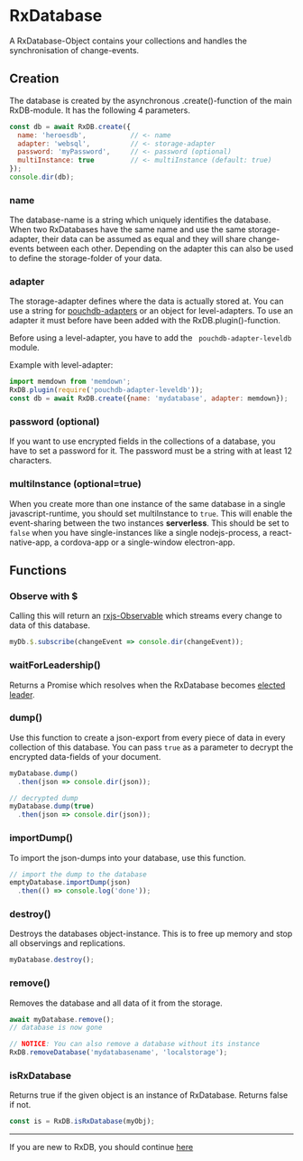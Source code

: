# RxDatabase

A RxDatabase-Object contains your collections and handles the synchronisation of change-events.

## Creation

The database is created by the asynchronous .create()-function of the main RxDB-module. It has the following 4 parameters.

```javascript
const db = await RxDB.create({
  name: 'heroesdb',           // <- name
  adapter: 'websql',          // <- storage-adapter
  password: 'myPassword',     // <- password (optional)
  multiInstance: true         // <- multiInstance (default: true)
});
console.dir(db);
```

### name

The database-name is a string which uniquely identifies the database. When two RxDatabases have the same name and use the same storage-adapter, their data can be assumed as equal and they will share change-events between each other.
Depending on the adapter this can also be used to define the storage-folder of your data.


### adapter

The storage-adapter defines where the data is actually stored at. You can use a string for [pouchdb-adapters](https://pouchdb.com/adapters.html) or an object for level-adapters. To use an adapter it must before have been added with the RxDB.plugin()-function.

Before using a level-adapter, you have to add the ``` pouchdb-adapter-leveldb``` module.

Example with level-adapter:

```javascript
import memdown from 'memdown';
RxDB.plugin(require('pouchdb-adapter-leveldb'));
const db = await RxDB.create({name: 'mydatabase', adapter: memdown});
```

### password (optional)
If you want to use encrypted fields in the collections of a database, you have to set a password for it. The password must be a string with at least 12 characters.

### multiInstance (optional=true)
When you create more than one instance of the same database in a single javascript-runtime, you should set multiInstance to ```true```. This will enable the event-sharing between the two instances **serverless**. This should be set to `false` when you have single-instances like a single nodejs-process, a react-native-app, a cordova-app or a single-window electron-app.


## Functions

### Observe with $
Calling this will return an [rxjs-Observable](http://reactivex.io/rxjs/manual/overview.html#observable) which streams every change to data of this database.

```js
myDb.$.subscribe(changeEvent => console.dir(changeEvent));
```

### waitForLeadership()
Returns a Promise which resolves when the RxDatabase becomes [elected leader](./LeaderElection.md).

### dump()
Use this function to create a json-export from every piece of data in every collection of this database. You can pass `true` as a parameter to decrypt the encrypted data-fields of your document.
```js
myDatabase.dump()
  .then(json => console.dir(json));

// decrypted dump
myDatabase.dump(true)
  .then(json => console.dir(json));
```

### importDump()
To import the json-dumps into your database, use this function.

```js
// import the dump to the database
emptyDatabase.importDump(json)
  .then(() => console.log('done'));
```

### destroy()
Destroys the databases object-instance. This is to free up memory and stop all observings and replications.
```js
myDatabase.destroy();
```

### remove()
Removes the database and all data of it from the storage.

```js
await myDatabase.remove();
// database is now gone

// NOTICE: You can also remove a database without its instance
RxDB.removeDatabase('mydatabasename', 'localstorage');
```

### isRxDatabase
Returns true if the given object is an instance of RxDatabase. Returns false if not.
```js
const is = RxDB.isRxDatabase(myObj);
```


-----------
If you are new to RxDB, you should continue [here](./RxSchema.md)
